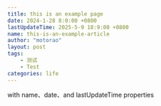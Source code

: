 ```yaml
---
title: this is an example page
date: 2024-1-28 8:0:00 +0800
lastUpdateTime: 2025-5-9 18:9:00 +0800
name: this-is-an-example-article
author: "motorao"
layout: post
tags: 
    - 测试
    - Test
categories: life
---
```

    
with name、date、and lastUpdateTime properties


